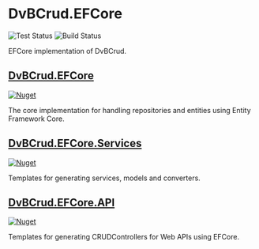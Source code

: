 # DvBCrud.EFCore
![Test Status](https://github.com/Dekamik/DvBCrud.EFCore/actions/workflows/test.yml/badge.svg)
![Build Status](https://github.com/Dekamik/DvBCrud.EFCore/actions/workflows/release.yml/badge.svg)

EFCore implementation of DvBCrud.

## [DvBCrud.EFCore](DvBCrud.EFCore)
[![Nuget](https://img.shields.io/nuget/v/DvBCrud.EFCore?label=DvBCrud.EFCore)](https://www.nuget.org/packages/DvBCrud.EFCore/)

The core implementation for handling repositories and entities using Entity Framework Core.

## [DvBCrud.EFCore.Services](DvBCrud.EFCore.Services)
[![Nuget](https://img.shields.io/nuget/v/DvBCrud.EFCore.Services?label=DvBCrud.EFCore.Services)](https://www.nuget.org/packages/DvBCrud.EFCore.Services/)

Templates for generating services, models and converters.

## [DvBCrud.EFCore.API](DvBCrud.EFCore.API)
[![Nuget](https://img.shields.io/nuget/v/DvBCrud.EFCore.API?label=DvBCrud.EFCore.API)](https://www.nuget.org/packages/DvBCrud.EFCore.API/)

Templates for generating CRUDControllers for Web APIs using EFCore.

